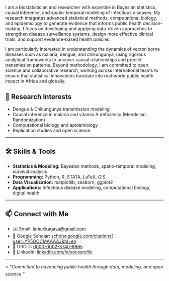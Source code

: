 I am a biostatistician and researcher with expertise in Bayesian statistics, causal inference, and spatio-temporal modeling of infectious diseases. My research integrates advanced statistical methods, computational biology, and epidemiology to generate evidence that informs public health decision-making. I focus on developing and applying data-driven approaches to strengthen disease surveillance systems, design more effective clinical trials, and support evidence-based health policies.

I am particularly interested in understanding the dynamics of vector-borne diseases such as malaria, dengue, and chikungunya, using rigorous analytical frameworks to uncover causal relationships and predict transmission patterns. Beyond methodology, I am committed to open science and collaborative research, working across international teams to ensure that statistical innovations translate into real-world public health impact in Africa and globally.

## 🔬 Research Interests
- Dengue & Chikungunya transmission modeling  
- Causal inference in malaria and vitamin A deficiency (Mendelian Randomization)  
- Computational biology and epidemiology  
- Replication studies and open science  

---

## 🛠 Skills & Tools
- **Statistics & Modeling:** Bayesian methods, spatio-temporal modeling, survival analysis  
- **Programming:** Python, R, STATA, LaTeX, GIS  
- **Data Visualization:** matplotlib, seaborn, ggplot2  
- **Applications:** Infectious disease modeling, computational biology, digital health  

---

## 📫 Connect with Me
- ✉️ Email: [lameckagasa@gmail.com](mailto:lameckagasa@gmail.com)  
- 📖 Google Scholar: [scholar.google.com/citations?user=YP5QOCMAAAAJ&hl=en](https://scholar.google.com/citations?user=YP5QOCMAAAAJ&hl=en)  
- 🧾 ORCID: [0000-0002-3740-8865](https://orcid.org/0000-0002-3740-8865)  
- 💼 LinkedIn: [linkedin.com/in/yourprofile](https://www.linkedin.com/in/lameck-agasa-7354067b/)  

---

⭐️ *“Committed to advancing public health through data, modeling, and open science.”*  

<!---
lameckagasa/lameckagasa is a ✨ special ✨ repository because its `README.md` (this file) appears on your GitHub profile.
You can click the Preview link to take a look at your changes.
--->
